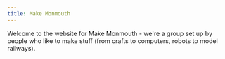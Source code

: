 ```yaml
---
title: Make Monmouth
---
```


Welcome to the website for Make Monmouth - we're a group set up by people who like to make stuff (from crafts to computers, 
robots to model railways).
